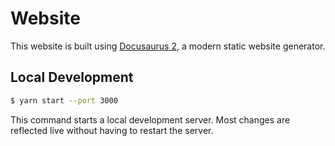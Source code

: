 # Website

This website is built using [Docusaurus 2](https://docusaurus.io/), a modern
static website generator.

## Local Development

```bash
$ yarn start --port 3000
```

This command starts a local development server. Most changes are reflected live
without having to restart the server.
